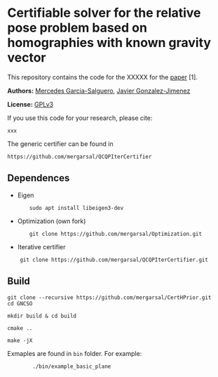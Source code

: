 # Certifiable solver for the relative pose problem based on homographies with known gravity vector

This repository contains the code 
for the XXXXX
for the [paper]() [1]. 

**Authors:** [Mercedes Garcia-Salguero](https://mapir.isa.uma.es/mapirwebsite/?p=1718), 
[Javier Gonzalez-Jimenez](https://mapir.isa.uma.es/mapirwebsite/?p=1536)


**License:** [GPLv3](https://github.com/mergarsal/CertHPrior/blob/main/LICENSE)


If you use this code for your research, please cite:

```
xxx
```

The generic certifier can be found in 
```
https://github.com/mergarsal/QCQPIterCertifier
```

## Dependences 
* Eigen 
 ```
        sudo apt install libeigen3-dev
 ```

* Optimization (own fork)
 ```
        git clone https://github.com/mergarsal/Optimization.git
 ```
* Iterative certifier
```
    git clone https://github.com/mergarsal/QCQPIterCertifier.git
```


## Build
```
git clone --recursive https://github.com/mergarsal/CertHPrior.git
cd GNCSO

mkdir build & cd build 

cmake .. 

make -jX

```

Exmaples are found in `bin` folder. For example: 
```
        ./bin/example_basic_plane
```
 







